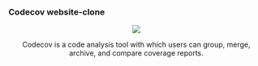 ### Codecov website-clone 
<p align='center'>
<img src='https://faizan7012.github.io/static/media/codecov-clone.fc0b8a3d3dbe544e5ba6.png'>
 </p>
   
 <p align='center'>Codecov is a code analysis tool with which users can group, merge, archive, and compare coverage reports.</p>  
